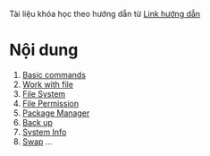 Tài liệu khóa học theo hướng dẫn từ
[Link hướng dẫn](https://github.com/kalise/linux-notes)


# Nội dung 
1. [Basic commands](https://github.com/toan1012/learning_linux/blob/master/contents/basic_commands.md)
2. [Work with file](https://github.com/toan1012/learning_linux/blob/master/contents/work_with_file.md)
3. [File System](https://github.com/toan1012/learning_linux/blob/master/contents/filesystem.md)
4. [File Permission](https://github.com/toan1012/learning_linux/blob/master/contents/file_permission.md)
5. [Package Manager](https://github.com/toan1012/learning_linux/blob/master/contents/pakage_manager.md)
6. [Back up](https://github.com/toan1012/learning_linux/blob/master/contents/backup.md)
7. [System Info](https://github.com/toan1012/learning_linux/blob/master/contents/SystemInfo.md)
8. [Swap](https://github.com/toan1012/learning_linux/blob/master/contents/swap.md)
...
